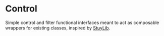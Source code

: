 # Control
Simple control and filter functional interfaces meant to act as composable wrappers for existing classes, inspired by [StuyLib](https://github.com/StuyPulse/StuyLib).
